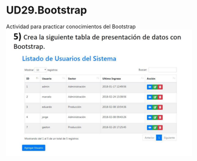 # UD29.Bootstrap
Actividad para practicar conocimientos del Bootstrap
![Tarea](https://github.com/romanovakatya/UD29.Bootstrap/blob/main/img/tarea.JPG)
